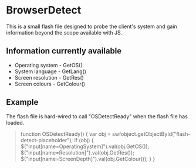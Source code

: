 # BrowserDetect

This is a small flash file designed to probe the client's system and gain information beyond the scope available with JS.

## Information currently available

- Operating system - GetOS()
- System language - GetLang()
- Screen resolution - GetRes()
- Screen colours - GetColour()

## Example

The flash file is hard-wired to call "OSDetectReady" when the flash file has loaded.


> function OSDetectReady() {
> 	var obj = swfobject.getObjectById("flash-detect-placeholder");
> 	if (obj) {
> 		$("input[name=OperatingSystem]").val(obj.GetOS());
> 		$("input[name=Resolution]").val(obj.GetRes());
> 		$("input[name=ScreenDepth]").val(obj.GetColour());
> 	}
> }